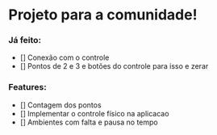 # Projeto para a comunidade!

### Já feito:
- [] Conexão com o controle
- [] Pontos de 2 e 3 e botões do controle para isso e zerar

### Features:
- [] Contagem dos pontos
- [] Implementar o controle físico na aplicacao
- [] Ambientes com falta e pausa no tempo